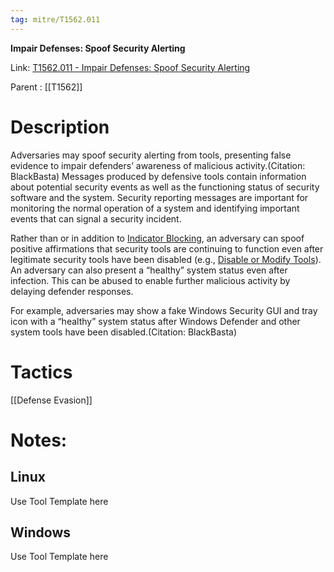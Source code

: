 ```yaml
---
tag: mitre/T1562.011
---
```


**Impair Defenses: Spoof Security Alerting**

Link: [T1562.011 - Impair Defenses: Spoof Security Alerting](https://attack.mitre.org/techniques/T1562/011)

Parent : [[T1562]]


# Description

Adversaries may spoof security alerting from tools, presenting false evidence to impair defenders’ awareness of malicious activity.(Citation: BlackBasta) Messages produced by defensive tools contain information about potential security events as well as the functioning status of security software and the system. Security reporting messages are important for monitoring the normal operation of a system and identifying important events that can signal a security incident.

Rather than or in addition to [Indicator Blocking](https://attack.mitre.org/techniques/T1562/006), an adversary can spoof positive affirmations that security tools are continuing to function even after legitimate security tools have been disabled (e.g., [Disable or Modify Tools](https://attack.mitre.org/techniques/T1562/001)). An adversary can also present a “healthy” system status even after infection. This can be abused to enable further malicious activity by delaying defender responses.

For example, adversaries may show a fake Windows Security GUI and tray icon with a “healthy” system status after Windows Defender and other system tools have been disabled.(Citation: BlackBasta)

# Tactics


[[Defense Evasion]]


# Notes:

## Linux

Use Tool Template here

## Windows

Use Tool Template here